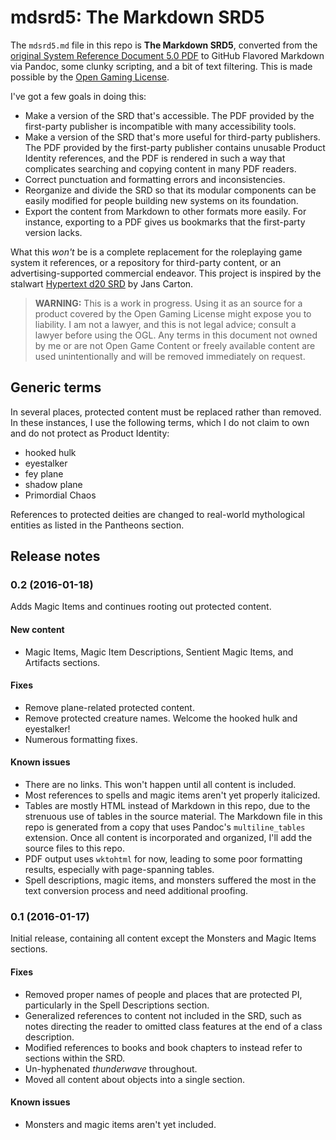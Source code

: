 mdsrd5: The Markdown SRD5
=========================

The `mdsrd5.md` file in this repo is **The Markdown SRD5**, converted from the [original System Reference Document 5.0 PDF](http://dnd.wizards.com/articles/features/systems-reference-document-srd) to GitHub Flavored Markdown via Pandoc, some clunky scripting, and a bit of text filtering. This is made possible by the [Open Gaming License](./LICENSING.md).

I've got a few goals in doing this:

-   Make a version of the SRD that's accessible. The PDF provided by the first-party publisher is incompatible with many accessibility tools.
-   Make a version of the SRD that's more useful for third-party publishers. The PDF provided by the first-party publisher contains unusable Product Identity references, and the PDF is rendered in such a way that complicates searching and copying content in many PDF readers.
-   Correct punctuation and formatting errors and inconsistencies.
-   Reorganize and divide the SRD so that its modular components can be easily modified for people building new systems on its foundation.
-   Export the content from Markdown to other formats more easily. For instance, exporting to a PDF gives us bookmarks that the first-party version lacks.

What this *won't* be is a complete replacement for the roleplaying game system it references, or a repository for third-party content, or an advertising-supported commercial endeavor. This project is inspired by the stalwart [Hypertext d20 SRD](http://www.d20srd.org/) by Jans Carton.

> **WARNING:** This is a work in progress. Using it as an source for a product covered by the Open Gaming License might expose you to liability. I am not a lawyer, and this is not legal advice; consult a lawyer before using the OGL. Any terms in this document not owned by me or are not Open Game Content or freely available content are used unintentionally and will be removed immediately on request.

Generic terms
-------------

In several places, protected content must be replaced rather than removed. In these instances, I use the following terms, which I do not claim to own and do not protect as Product Identity:

-   hooked hulk
-   eyestalker
-   fey plane
-   shadow plane
-   Primordial Chaos

References to protected deities are changed to real-world mythological entities as listed in the Pantheons section.

Release notes
-------------

### 0.2 (2016-01-18)

Adds Magic Items and continues rooting out protected content.

#### New content

-   Magic Items, Magic Item Descriptions, Sentient Magic Items, and Artifacts sections.

#### Fixes

-   Remove plane-related protected content.
-   Remove protected creature names. Welcome the hooked hulk and eyestalker!
-   Numerous formatting fixes.

#### Known issues

-   There are no links. This won't happen until all content is included.
-   Most references to spells and magic items aren't yet properly italicized.
-   Tables are mostly HTML instead of Markdown in this repo, due to the strenuous use of tables in the source material. The Markdown file in this repo is generated from a copy that uses Pandoc's `multiline_tables` extension. Once all content is incorporated and organized, I'll add the source files to this repo.
-   PDF output uses `wktohtml` for now, leading to some poor formatting results, especially with page-spanning tables.
-   Spell descriptions, magic items, and monsters suffered the most in the text conversion process and need additional proofing.

### 0.1 (2016-01-17)

Initial release, containing all content except the Monsters and Magic Items sections.

#### Fixes

-   Removed proper names of people and places that are protected PI, particularly in the Spell Descriptions section.
-   Generalized references to content not included in the SRD, such as notes directing the reader to omitted class features at the end of a class description.
-   Modified references to books and book chapters to instead refer to sections within the SRD.
-   Un-hyphenated *thunderwave* throughout.
-   Moved all content about objects into a single section.

#### Known issues

-   Monsters and magic items aren't yet included.
